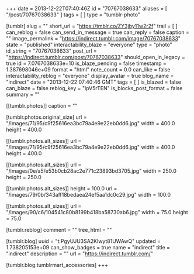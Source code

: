 +++
date = 2013-12-22T07:40:46Z
id = "70767038633"
aliases = [ "/post/70767038633" ]
tags = [ ]
type = "tumblr-photo"

[tumblr]
slug = ""
short_url = "https://tmblr.co/ZY3jby11w2r2f"
trail = [ ]
can_reblog = false
can_send_in_message = true
can_reply = false
caption = ""
image_permalink = "https://indirect.tumblr.com/image/70767038633"
state = "published"
interactability_blaze = "everyone"
type = "photo"
id_string = "70767038633"
post_url = "https://indirect.tumblr.com/post/70767038633"
should_open_in_legacy = true
id = 7.0767038633e+10
is_blaze_pending = false
timestamp = 1.387698046e+09
format = "html"
note_count = 0.0
can_like = false
interactability_reblog = "everyone"
display_avatar = true
blog_name = "indirect"
date = "2013-12-22 07:40:46 GMT"
tags = [ ]
is_blazed = false
can_blaze = false
reblog_key = "lpV5rTEN"
is_blocks_post_format = false
summary = ""

[[tumblr.photos]]
caption = ""

[tumblr.photos.original_size]
url = "/images/71/95/c9f25616ea3bc79a4e9e22eb0dd6.jpg"
width = 400.0
height = 400.0

[[tumblr.photos.alt_sizes]]
url = "/images/71/95/c9f25616ea3bc79a4e9e22eb0dd6.jpg"
width = 400.0
height = 400.0

[[tumblr.photos.alt_sizes]]
url = "/images/0e/a5/e53b0cb28ac2e771c23893bd3705.jpg"
width = 250.0
height = 250.0

[[tumblr.photos.alt_sizes]]
height = 100.0
url = "/images/79/0b/343aff18bedaea24ef5aa1dc0c29.jpg"
width = 100.0

[[tumblr.photos.alt_sizes]]
url = "/images/90/c6/104541c80b8199b418ba58730ab6.jpg"
width = 75.0
height = 75.0

[tumblr.reblog]
comment = ""
tree_html = ""

[tumblr.blog]
uuid = "t:PgyUJU3SA2Klwyt81UWAwQ"
updated = 1.738205153e+09
can_show_badges = true
name = "indirect"
title = "indirect"
description = ""
url = "https://indirect.tumblr.com/"

[tumblr.blog.tumblrmart_accessories]
+++

